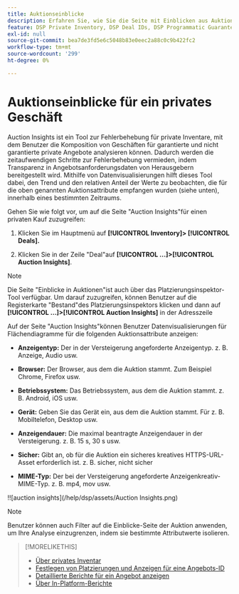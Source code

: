 ```yaml
---
title: Auktionseinblicke
description: Erfahren Sie, wie Sie die Seite mit Einblicken aus Auktionen für ein privates Geschäft verwenden.
feature: DSP Private Inventory, DSP Deal IDs, DSP Programmatic Guaranteed Deals
exl-id: null
source-git-commit: bea7de3fd5e6c5048b83e0eec2a88c0c9b422fc2
workflow-type: tm+mt
source-wordcount: '299'
ht-degree: 0%

---
```


# Auktionseinblicke für ein privates Geschäft

Auction Insights ist ein Tool zur Fehlerbehebung für private Inventare, mit dem Benutzer die Komposition von Geschäften für garantierte und nicht garantierte private Angebote analysieren können.
Dadurch werden die zeitaufwendigen Schritte zur Fehlerbehebung vermieden, indem Transparenz in Angebotsanforderungsdaten von Herausgebern bereitgestellt wird.
Mithilfe von Datenvisualisierungen hilft dieses Tool dabei, den Trend und den relativen Anteil der Werte zu beobachten, die für die oben genannten Auktionsattribute empfangen wurden (siehe unten), innerhalb eines bestimmten Zeitraums.

Gehen Sie wie folgt vor, um auf die Seite &quot;Auction Insights&quot;für einen privaten Kauf zuzugreifen:

1. Klicken Sie im Hauptmenü auf **[!UICONTROL Inventory]> [!UICONTROL Deals].**

1. Klicken Sie in der Zeile &quot;Deal&quot;auf  **[!UICONTROL ...]>[!UICONTROL Auction Insights]**.

>[!NOTE]
>
>Die Seite &quot;Einblicke in Auktionen&quot;ist auch über das Platzierungsinspektor-Tool verfügbar. Um darauf zuzugreifen, können Benutzer auf die Registerkarte &quot;Bestand&quot;des Platzierungsinspektors klicken und dann auf **[!UICONTROL ...]>[!UICONTROL Auction Insights]** in der Adresszeile

Auf der Seite &quot;Auction Insights&quot;können Benutzer Datenvisualisierungen für Flächendiagramme für die folgenden Auktionsattribute anzeigen:

* **Anzeigentyp:**	Der in der Versteigerung angeforderte Anzeigentyp. z. B. Anzeige, Audio usw.

* **Browser:**	Der Browser, aus dem die Auktion stammt. Zum Beispiel Chrome, Firefox usw.

* **Betriebssystem:**	Das Betriebssystem, aus dem die Auktion stammt. z. B. Android, iOS usw.

* **Gerät:** Geben Sie das Gerät ein, aus dem die Auktion stammt. Für z. B. Mobiltelefon, Desktop usw.

* **Anzeigendauer:**	Die maximal beantragte Anzeigendauer in der Versteigerung. z. B. 15 s, 30 s usw.

* **Sicher:**	Gibt an, ob für die Auktion ein sicheres kreatives HTTPS-URL-Asset erforderlich ist. z. B. sicher, nicht sicher

* **MIME-Typ:**	Der bei der Versteigerung angeforderte Anzeigenkreativ-MIME-Typ. z. B. mp4, mov usw.

!![auction insights](/help/dsp/assets/Auction Insights.png)

>[!NOTE]
>
>Benutzer können auch Filter auf die Einblicke-Seite der Auktion anwenden, um Ihre Analyse einzugrenzen, indem sie bestimmte Attributwerte isolieren.

>[!MORELIKETHIS]
>
>* [Über privates Inventar](private-inventory-about.md)
>* [Festlegen von Platzierungen und Anzeigen für eine Angebots-ID](deal-id-attach-placements.md)
>* [Detaillierte Berichte für ein Angebot anzeigen](deal-view-report.md)
>* [Über In-Platform-Berichte](/help/dsp/campaign-management/reports/campaign-reports-about.md)

